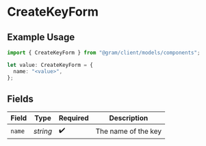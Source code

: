 # CreateKeyForm

## Example Usage

```typescript
import { CreateKeyForm } from "@gram/client/models/components";

let value: CreateKeyForm = {
  name: "<value>",
};
```

## Fields

| Field               | Type                | Required            | Description         |
| ------------------- | ------------------- | ------------------- | ------------------- |
| `name`              | *string*            | :heavy_check_mark:  | The name of the key |